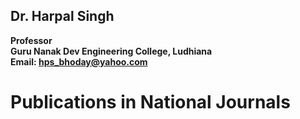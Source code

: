 ## Dr. Harpal Singh
**Professor**  
**Guru Nanak Dev Engineering College, Ludhiana**  
**Email: hps_bhoday@yahoo.com**

# Publications in National Journals
